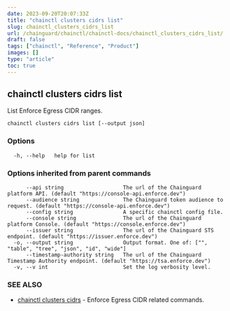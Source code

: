 ```yaml
---
date: 2023-09-20T20:07:33Z
title: "chainctl clusters cidrs list"
slug: chainctl_clusters_cidrs_list
url: /chainguard/chainctl/chainctl-docs/chainctl_clusters_cidrs_list/
draft: false
tags: ["chainctl", "Reference", "Product"]
images: []
type: "article"
toc: true
---
```

## chainctl clusters cidrs list

List Enforce Egress CIDR ranges.

```
chainctl clusters cidrs list [--output json]
```

### Options

```
  -h, --help   help for list
```

### Options inherited from parent commands

```
      --api string                   The url of the Chainguard platform API. (default "https://console-api.enforce.dev")
      --audience string              The Chainguard token audience to request. (default "https://console-api.enforce.dev")
      --config string                A specific chainctl config file.
      --console string               The url of the Chainguard platform Console. (default "https://console.enforce.dev")
      --issuer string                The url of the Chainguard STS endpoint. (default "https://issuer.enforce.dev")
  -o, --output string                Output format. One of: ["", "table", "tree", "json", "id", "wide"]
      --timestamp-authority string   The url of the Chainguard Timestamp Authority endpoint. (default "https://tsa.enforce.dev")
  -v, --v int                        Set the log verbosity level.
```

### SEE ALSO

* [chainctl clusters cidrs](/chainguard/chainctl/chainctl-docs/chainctl_clusters_cidrs/)	 - Enforce Egress CIDR related commands.

